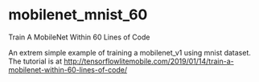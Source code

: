 # mobilenet_mnist_60
Train A MobileNet Within 60 Lines of Code

An extrem simple example of training a mobilenet_v1 using mnist dataset. 
The tutorial is at http://tensorflowlitemobile.com/2019/01/14/train-a-mobilenet-within-60-lines-of-code/
